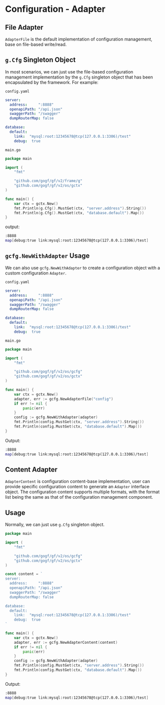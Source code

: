 # Configuration - Adapter

## File Adapter

`AdapterFile` is the default implementation of configuration management, base on file-based write/read.

## `g.Cfg` Singleton Object

In most scenarios, we can just use the file-based configuration management implementation by the `g.Cfg` singleton object that has been encapsulated by the framework. For example:

`config.yaml`

```yaml
server:
  address:     ":8888"
  openapiPath: "/api.json"
  swaggerPath: "/swagger"
  dumpRouterMap: false

database:
  default:
    link:  "mysql:root:12345678@tcp(127.0.0.1:3306)/test"
    debug:  true
```

`main.go`

```go
package main

import (
    "fmt"

    "github.com/gogf/gf/v2/frame/g"
    "github.com/gogf/gf/v2/os/gctx"
)

func main() {
    var ctx = gctx.New()
    fmt.Println(g.Cfg().MustGet(ctx, "server.address").String())
    fmt.Println(g.Cfg().MustGet(ctx, "database.default").Map())
}
```

output:

```bash
:8888
map[debug:true link:mysql:root:12345678@tcp(127.0.0.1:3306)/test]
```

## `gcfg.NewWithAdapter` Usage

We can also use `gcfg.NewWithAdapter` to create a configuration object with a custom configuration `Adapter`.

`config.yaml`

```yaml
server:
  address:     ":8888"
  openapiPath: "/api.json"
  swaggerPath: "/swagger"
  dumpRouterMap: false

database:
  default:
    link:  "mysql:root:12345678@tcp(127.0.0.1:3306)/test"
    debug:  true
```

`main.go`

```go
package main

import (
    "fmt"

    "github.com/gogf/gf/v2/os/gcfg"
    "github.com/gogf/gf/v2/os/gctx"
)

func main() {
    var ctx = gctx.New()
    adapter, err := gcfg.NewAdapterFile("config")
    if err != nil {
        panic(err)
    }
    config := gcfg.NewWithAdapter(adapter)
    fmt.Println(config.MustGet(ctx, "server.address").String())
    fmt.Println(config.MustGet(ctx, "database.default").Map())
}
```

Output:

```bash
:8888
map[debug:true link:mysql:root:12345678@tcp(127.0.0.1:3306)/test]
```

## Content Adapter

`AdapterContent` is configuration content-base implementation, user can provide specific configuration content to generate an `Adapter` interface object. The configuration content supports multiple formats, with the format list being the same as that of the configuration management component.

## Usage

Normally, we can just use `g.Cfg` singleton object.

```go
package main

import (
    "fmt"

    "github.com/gogf/gf/v2/os/gcfg"
    "github.com/gogf/gf/v2/os/gctx"
)

const content = `
server:
  address:     ":8888"
  openapiPath: "/api.json"
  swaggerPath: "/swagger"
  dumpRouterMap: false

database:
  default:
    link:  "mysql:root:12345678@tcp(127.0.0.1:3306)/test"
    debug:  true
`

func main() {
    var ctx = gctx.New()
    adapter, err := gcfg.NewAdapterContent(content)
    if err != nil {
        panic(err)
    }
    config := gcfg.NewWithAdapter(adapter)
    fmt.Println(config.MustGet(ctx, "server.address").String())
    fmt.Println(config.MustGet(ctx, "database.default").Map())
}
```

Output:

```bash
:8888
map[debug:true link:mysql:root:12345678@tcp(127.0.0.1:3306)/test]
```
